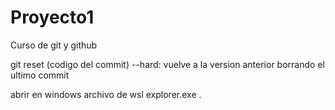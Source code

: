 # Proyecto1
Curso de git y github

git reset (codigo del commit) --hard: vuelve a la version anterior borrando el ultimo commit

abrir en windows archivo de wsl
explorer.exe .